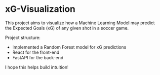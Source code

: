 # xG-Visualization

This project aims to visualize how a Machine Learning Model may predict the Expected Goals (xG) of any given shot in a soccer game.

Project structure:
- Implemented a Random Forest model for xG predictions
- React for the front-end
- FastAPI for the back-end

I hope this helps build intuition!

